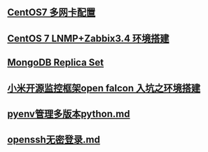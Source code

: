 ## [CentOS7 多网卡配置](https://github.com/aiguanglee/program-notes/blob/master/CentOS7%20%E5%A4%9A%E7%BD%91%E5%8D%A1%E9%85%8D%E7%BD%AE.md)
## [CentOS 7 LNMP+Zabbix3.4 环境搭建](https://github.com/aiguanglee/program-notes/blob/master/CentOS%207%20LNMP%2BZabbix3.4%20%E7%8E%AF%E5%A2%83%E6%90%AD%E5%BB%BA.md)
## [MongoDB Replica Set](https://github.com/aiguanglee/program-notes/blob/master/mongodb-replica-set%20(mongodb%E4%B8%BB%E4%BB%8E%E4%BB%B2%E8%A3%81%E8%8A%82%E7%82%B9%E9%85%8D%E7%BD%AE).md)

## [小米开源监控框架open falcon 入坑之环境搭建](https://github.com/aiguanglee/program-notes/blob/master/open-falcon%E7%8E%AF%E5%A2%83%E6%90%AD%E5%BB%BA.md)

## [pyenv管理多版本python.md](https://github.com/aiguanglee/program-notes/blob/master/pyenv%E7%AE%A1%E7%90%86%E5%A4%9A%E7%89%88%E6%9C%ACpython.md)

## [openssh无密登录.md](https://github.com/aiguanglee/program-notes/blob/master/openssh%E6%97%A0%E5%AF%86%E7%99%BB%E5%BD%95.md)
